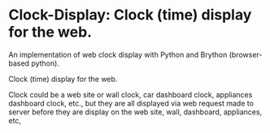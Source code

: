 # Clock-Display: Clock (time) display for the web.


An implementation of web clock display with Python and Brython (browser-based python).

Clock (time) display for the web.

Clock could be a web site or wall clock, car dashboard clock, appliances dashboard clock,  etc., 
but they are all displayed via web request made to server before they are display on the web site, 
wall, dashboard, appliances, etc,


